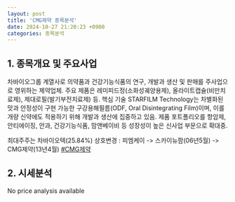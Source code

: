 ```yaml
---
layout: post
title: 'CMG제약 종목분석'
date: 2024-10-27 21:20:23 +0900
categories: 종목분석
---
```


## 1. 종목개요 및 주요사업

차바이오그룹 계열사로 의약품과 건강기능식품의 연구, 개발과 생산 및 판매를 주사업으로 영위하는 제약업체. 주요 제품은 레미피드정(소화성궤양용제), 올라이트캡슐(비만치료제), 제대로필(발기부전치료제) 등. 핵심 기술 STARFILM Technology는 차별화된 맛과 안정성이 구현 가능한 구강용해필름(ODF, Oral Disintegrating Film)이며, 이를 개량 신약에도 적용하기 위해 개발과 생산에 집중하고 있음. 제품 포트폴리오를 항암제, 안티에이징, 안과, 건강기능식품, 맘앤베이비 등 성장성이 높은 신사업 부문으로 확대중.

최대주주는 차바이오텍(25.84%) 상호변경 : 피엠케이 -> 스카이뉴팜(06년5월) -> CMG제약(13년4월)
[#CMG제약](#)

## 2. 시세분석

No price analysis available
